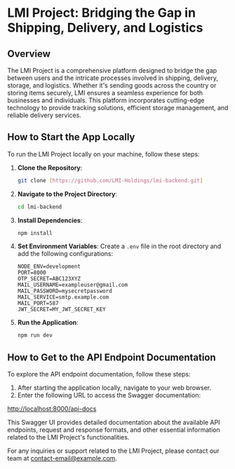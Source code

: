 # LMI Project: Bridging the Gap in Shipping, Delivery, and Logistics

## Overview

The LMI Project is a comprehensive platform designed to bridge the gap between users and the intricate processes involved in shipping, delivery, storage, and logistics. Whether it's sending goods across the country or storing items securely, LMI ensures a seamless experience for both businesses and individuals. This platform incorporates cutting-edge technology to provide tracking solutions, efficient storage management, and reliable delivery services.

## How to Start the App Locally

To run the LMI Project locally on your machine, follow these steps:

1. **Clone the Repository**: 
    ```bash
    git clone [https://github.com/LMI-Holdings/lmi-backend.git]
    ```

2. **Navigate to the Project Directory**:
    ```bash
    cd lmi-backend
    ```

3. **Install Dependencies**:
    ```bash
    npm install
    ```

4. **Set Environment Variables**: 
   Create a `.env` file in the root directory and add the following configurations:
    ```
    NODE_ENV=development
    PORT=8000
    OTP_SECRET=ABC123XYZ
    MAIL_USERNAME=exampleuser@gmail.com
    MAIL_PASSWORD=mysecretpassword
    MAIL_SERVICE=smtp.example.com
    MAIL_PORT=587
    JWT_SECRET=MY_JWT_SECRET_KEY
    ```

5. **Run the Application**:
    ```bash
    npm run dev
    ```

## How to Get to the API Endpoint Documentation

To explore the API endpoint documentation, follow these steps:

1. After starting the application locally, navigate to your web browser.
2. Enter the following URL to access the Swagger documentation:

[http://localhost:8000/api-docs](http://localhost:8000/api-docs)


This Swagger UI provides detailed documentation about the available API endpoints, request and response formats, and other essential information related to the LMI Project's functionalities.


For any inquiries or support related to the LMI Project, please contact our team at [contact-email@example.com](mailto:contact-email@example.com).

